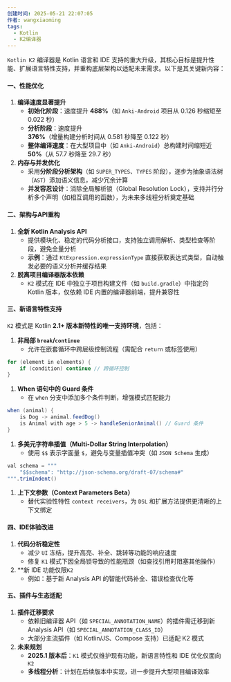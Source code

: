 ```yaml
---
创建时间: 2025-05-21 22:07:05
作者: wangxiaoming
tags:
  - Kotlin
  - K2编译器
---
```


`Kotlin K2` 编译器是 Kotlin 语言和 IDE 支持的重大升级，其核心目标是提升性能、扩展语言特性支持，并重构底层架构以适配未来需求。以下是其关键新内容：

#### 一、性能优化
1. ​**编译速度显著提升**​
    - ​**初始化阶段**​：速度提升 ​**488%​**​（如 `Anki-Android` 项目从 0.126 秒缩短至 0.022 秒）
    - ​**分析阶段**​：速度提升 ​**376%​**​（增量构建分析时间从 0.581 秒降至 0.122 秒）
    - ​**整体编译速度**​：在大型项目中（如 `Anki-Android`）总构建时间缩短近 ​**50%​**​（从 57.7 秒降至 29.7 秒）
2. ​**内存与并发优化**​
    - 采用 ​**分阶段分析架构**​（如 `SUPER_TYPES`、`TYPES` 阶段），逐步为抽象语法树（`AST`）添加语义信息，减少冗余计算
    - ​**并发容忍设计**​：消除全局解析锁（Global Resolution Lock），支持并行分析多个声明（如相互调用的函数），为未来多线程分析奠定基础

#### 二、架构与API重构
1. **全新 Kotlin Analysis API**​
    - 提供模块化、稳定的代码分析接口，支持独立调用解析、类型检查等阶段，避免全量分析
    - ​**示例**​：通过 `KtExpression.expressionType` 直接获取表达式类型，自动触发必要的语义分析并缓存结果
2. ​**脱离项目编译器版本依赖**​
    - `K2` 模式在 IDE 中独立于项目构建文件（如 `build.gradle`）中指定的 Kotlin 版本，仅依赖 IDE 内置的编译器前端，提升兼容性

#### 三、新语言特性支持
`K2` 模式是 Kotlin ​**2.1+ 版本新特性的唯一支持环境**，包括：
1. **非局部 `break`/`continue`**​
    - 允许在嵌套循环中跨层级控制流程（需配合 `return` 或标签使用）
```java
for (element in elements) {
    if (condition) continue // 跨循环控制
}
```

1. ​**When 语句中的 Guard 条件**​
    - 在 `when` 分支中添加多个条件判断，增强模式匹配能力
```java
when (animal) {
    is Dog -> animal.feedDog()
    is Animal with age > 5 -> handleSeniorAnimal() // Guard 条件
}
```

1. ​**多美元字符串插值（Multi-Dollar String Interpolation）​**​
    - 使用 `$$` 表示字面量 `$`，避免与变量插值冲突（如 `JSON Schema` 生成）
```java
val schema = """
    "$$schema": "http://json-schema.org/draft-07/schema#"
""".trimIndent()
```
1. ​**上下文参数（Context Parameters Beta）​**​
    - 替代实验性特性 `context receivers`，为 `DSL` 和扩展方法提供更清晰的上下文绑定

#### 四、IDE体验改进
1. ​**代码分析稳定性**​
    - 减少 `UI` 冻结，提升高亮、补全、跳转等功能的响应速度
    - 修复 `K1` 模式下因全局锁导致的性能瓶颈（如查找引用时阻塞其他操作）
2. ​**新 IDE 功能仅限`K2`
    - 例如：基于新 Analysis API 的智能代码补全、错误检查优化等

#### 五、插件与生态适配
1. **插件迁移要求**​
    - 依赖旧编译器 API（如 `SPECIAL_ANNOTATION_NAME`）的插件需迁移到新 Analysis API（如 `SPECIAL_ANNOTATION_CLASS_ID`）
    - 大部分主流插件（如 Kotlin/JS、Compose 支持）已适配 K2 模式
2. ​**未来规划**​
    - ​**2025.1 版本后**​：`K1` 模式仅维护现有功能，新语言特性和 IDE 优化仅面向 `K2`
    - ​**多线程分析**​：计划在后续版本中实现，进一步提升大型项目编译效率
